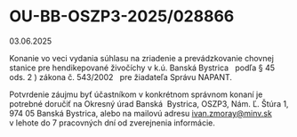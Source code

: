 # OU-BB-OSZP3-2025/028866

03.06.2025

Konanie vo veci vydania súhlasu na zriadenie a prevádzkovanie chovnej stanice pre hendikepované živočíchy v k.ú. Banská Bystrica   podľa § 45 ods. 2 ) zákona č. 543/2002   pre žiadateľa Správu NAPANT.

Potvrdenie záujmu byť účastníkom v konkrétnom správnom konaní je potrebné doručiť na Okresný úrad Banská  Bystrica, OSZP3, Nám. Ľ. Štúra 1, 974 05 Banská Bystrica, alebo na mailovú adresu ivan.zmoray@minv.sk v lehote do 7 pracovných dní od zverejnenia informácie.